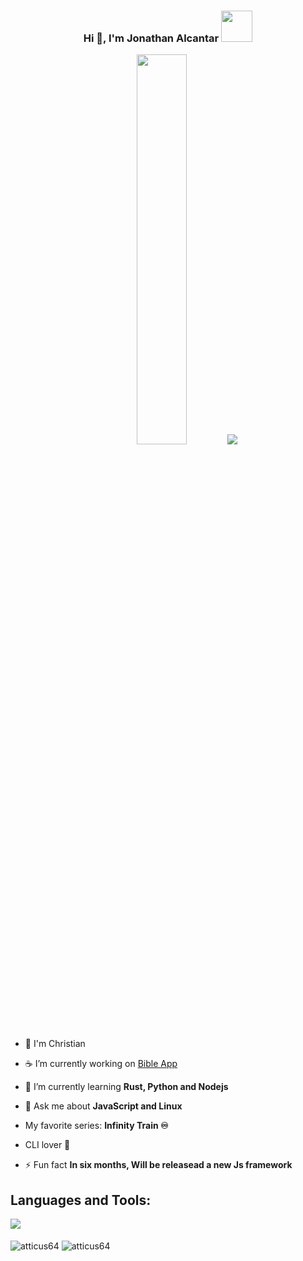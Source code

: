 <h3  align="center">Hi 👋, I'm Jonathan Alcantar <img height="50px" src="https://giffiles.alphacoders.com/432/4326.gif"></h3> 

<div align="center" >
    <img  width="40%" src="https://i.postimg.cc/6QT3gXWW/infinitytrain-tulip.gif">
    <img src="https://giffiles.alphacoders.com/163/163818.gif">
</div>

- 📖 I'm Christian 

- ☕ I’m currently working on [Bible App](https://github.com/Atticus64/BibleApp)

- 🌱 I’m currently learning **Rust, Python and Nodejs**

- 💬 Ask me about **JavaScript and Linux**

- My favorite series: **Infinity Train :infinity:**

- CLI lover 🦀

- ⚡ Fun fact **In six months, Will be releasead a new Js framework**

<div align="left">
 <h2 align="left">Languages and Tools:</h2>
    <img src="https://skillicons.dev/icons?i=js,html,css,git,vue,ts,react,express,vite,deno,nodejs,rust,vscode,python,neovim,bash,postgres,go&perline=5" />
</div>
</br>

<img align="center" src="https://github-readme-stats.vercel.app/api/top-langs?username=atticus64&show_icons=true&locale=en&layout=compact&langs_count=8&theme=react" alt="atticus64" />
<img align="center" src="https://github-readme-stats.vercel.app/api?username=atticus64&show_icons=true&locale=en&theme=react" alt="atticus64" />
